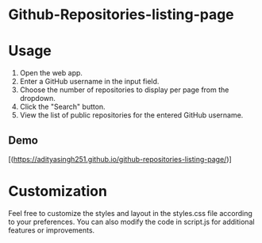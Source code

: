 # Github-Repositories-listing-page

# Usage
1. Open the web app.
2. Enter a GitHub username in the input field.
3. Choose the number of repositories to display per page from the dropdown.
4. Click the "Search" button.
5. View the list of public repositories for the entered GitHub username.

## Demo
[(https://adityasingh251.github.io/github-repositories-listing-page/)]
   
# Customization
Feel free to customize the styles and layout in the styles.css file according to your preferences. You can also modify the code in script.js for additional features or improvements.
